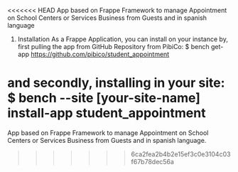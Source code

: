 <<<<<<< HEAD
App based on Frappe Framework to manage Appointment on School Centers or Services Business from Guests and in spanish language

1. Installation
As a Frappe Application, you can install on your instance by, first pulling the app from GitHub Repository from PibiCo:
  $ bench get-app https://github.com/pibico/student_appointment

and secondly, installing in your site:
  $ bench --site [your-site-name] install-app student_appointment 
=======
App based on Frappe Framework to manage Appointment on School Centers or Services Business from Guests and in spanish language.
>>>>>>> 6ca2fea2b4b2e15ef3c0e3104c03f67b78dec56a
